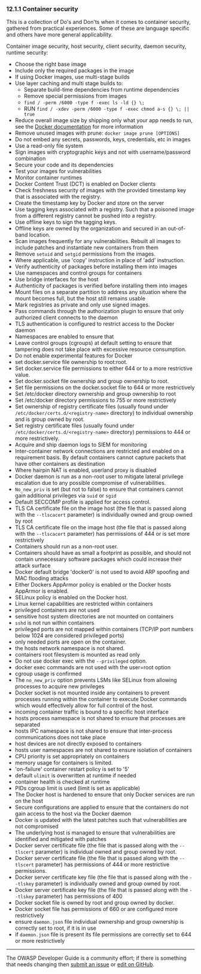 ### 12.1.1 Container security

This is a collection of Do's and Don'ts when it comes to container security, gathered from practical experiences.
Some of these are language specific and others have more general applicability.

Container image security, host security, client security, daemon security, runtime security:

* Choose the right base image
* Include only the required packages in the image
* If using Docker images, use multi-stage builds
* Use layer caching and multi stage builds to:
  * Separate build-time dependencies from runtime dependencies
  * Remove special permissions from images
  * `find / -perm /6000 -type f -exec ls -ld {} \;`
  * RUN `find / -xdev -perm /6000 -type f -exec chmod a-s {} \; || true`
* Reduce overall image size by shipping only what your app needs to run,
    see the [Docker documentation][docker] for more information
* Remove unused images with prune: `docker image prune [OPTIONS]`
* Do not embed any secrets, passwords, keys, credentials, etc in images
* Use a read-only file system
* Sign images with cryptographic keys and not with username/password combination
* Secure your code and its dependencies
* Test your images for vulnerabilities
* Monitor container runtimes
* Docker Content Trust (DCT) is enabled on Docker clients
* Check freshness security of images with the provided timestamp key that is associated with the registry.
* Create the timestamp key by Docker and store on the server
* Use tagging keys associated with a registry.
    Such that a poisoned image from a different registry cannot be pushed into a registry.
* Use offline keys to sign the tagging keys.
* Offline keys are owned by the organization and secured in an out-of-band location.
* Scan images frequently for any vulnerabilities. Rebuilt all images to include patches
    and instantiate new containers from them
* Remove `setuid` and `setgid` permissions from the images.
* Where applicable, use 'copy' instruction in place of 'add' instruction.
* Verify authenticity of packages before installing them into images
* Use namespaces and control groups for containers
* Use bridge interfaces for the host
* Authenticity of packages is verified before installing them into images
* Mount files on a separate partition to address any situation where the mount becomes full,
    but the host still remains usable
* Mark registries as private and only use signed images.
* Pass commands through the authorization plugin to ensure that only authorized client connects to the daemon
* TLS authentication is configured to restrict access to the Docker daemon
* Namespaces are enabled to ensure that
* Leave control groups (cgroups) at default setting to ensure that tampering does not take place
    with excessive resource consumption.
* Do not enable experimental features for Docker
* set docker.service file ownership to root:root.
* Set docker.service file permissions to either 644 or to a more restrictive value.
* Set docker.socket file ownership and group ownership to root.
* Set file permissions on the docker.socket file to 644 or more restrictively
* Set /etc/docker directory ownership and group ownership to root
* Set /etc/docker directory permissions to 755 or more restrictively
* Set ownership of registry certificate files (usually found under `/etc/docker/certs.d/<registry-name>` directory)
    to individual ownership and is group owned by root.
* Set registry certificate files (usually found under `/etc/docker/certs.d/<registry-name>` directory)
    permissions to 444 or more restrictively.
* Acquire and ship daemon logs to SIEM for monitoring
* Inter-container network connections are restricted and enabled on a requirement basis.
    By default containers cannot capture packets that have other containers as destination
* Where hairpin NAT is enabled, userland proxy is disabled
* Docker daemon is run as a non-root user to mitigate lateral privilege escalation
    due to any possible compromise of vulnerabilities.
* `No_new_priv` is set (but not to false) to ensure that containers cannot gain additional privileges
    via `suid` or `sgid`
* Default SECCOMP profile is applied for access control.
* TLS CA certificate file on the image host (the file that is passed along with the `--tlscacert` parameter)
    is individually owned and group owned by root
* TLS CA certificate file on the image host (the file that is passed along with the `--tlscacert` parameter)
    has permissions of 444 or is set more restrictively
* Containers should run as a non-root user.
* Containers should have as small a footprint as possible, and should not contain unnecessary software packages
    which could increase their attack surface
* Docker default bridge 'docker0' is not used to avoid ARP spoofing and MAC flooding attacks
* Either Dockers AppArmor policy is enabled or the Docker hosts AppArmor is enabled.
* SELinux policy is enabled on the Docker host.
* Linux kernel capabilities are restricted within containers
* privileged containers are not used
* sensitive host system directories are not mounted on containers
* `sshd` is not run within containers
* privileged ports are not mapped within containers (TCP/IP port numbers below 1024 are considered privileged ports)
* only needed ports are open on the container.
* the hosts network namespace is not shared.
* containers root filesystem is mounted as read only
* Do not use docker exec with the `--privileged` option.
* docker exec commands are not used with the user=root option
* cgroup usage is confirmed
* The `no_new_priv` option prevents LSMs like SELinux from allowing processes to acquire new privileges
* Docker socket is not mounted inside any containers to prevent processes running within the container
    to execute Docker commands which would effectively allow for full control of the host.
* incoming container traffic is bound to a specific host interface
* hosts process namespace is not shared to ensure that processes are separated
* hosts IPC namespace is not shared to ensure that inter-process communications does not take place
* host devices are not directly exposed to containers
* hosts user namespaces are not shared to ensure isolation of containers
* CPU priority is set appropriately on containers
* memory usage for containers is limited.
* 'on-failure' container restart policy is set to '5'
* default `ulimit` is overwritten at runtime if needed
* container health is checked at runtime
* PIDs cgroup limit is used (limit is set as applicable)
* The Docker host is hardened to ensure that only Docker services are run on the host
* Secure configurations are applied to ensure that the containers do not gain access to the host via the Docker daemon
* Docker is updated with the latest patches such that vulnerabilities are not compromised
* The underlying host is managed to ensure that vulnerabilities are identified and mitigated with patches
* Docker server certificate file (the file that is passed along with the `--tlscert` parameter)
    is individual owned and group owned by root.
* Docker server certificate file (the file that is passed along with the `--tlscert` parameter)
    has permissions of 444 or more restrictive permissions.
* Docker server certificate key file (the file that is passed along with the `--tlskey` parameter)
    is individually owned and group owned by root.
* Docker server certificate key file (the file that is passed along with the `--tlskey` parameter) has permissions of 400
* Docker socket file is owned by root and group owned by docker.
* Docker socket file has permissions of 660 or are configured more restrictively
* ensure `daemon.json` file individual ownership and group ownership is correctly set to root, if it is in use
* if `daemon.json` file is present its file permissions are correctly set to 644 or more restrictively

----

The OWASP Developer Guide is a community effort; if there is something that needs changing
then [submit an issue][issue140101] or [edit on GitHub][edit140101].

[docker]: https://docs.docker.com/get-started/09_image_best/
[edit140101]: https://github.com/OWASP/DevGuide/blob/main/draft/14-appendices/01-implementation-dos-donts/01-container-security.md
[issue140101]: https://github.com/OWASP/DevGuide/issues/new?labels=enhancement&template=request.md&title=Update:%20/14-appendices/01-implementation-dos-donts/01-container-security
